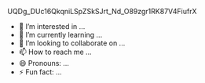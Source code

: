 UQDg_DUc16QkqniLSpZSkSJrt_Nd_O89zgr1RK87V4FiufrX
- 👀 I’m interested in ...
- 🌱 I’m currently learning ...
- 💞️ I’m looking to collaborate on ...
- 📫 How to reach me ...
- 😄 Pronouns: ...
- ⚡ Fun fact: ...

<!---
mohsenrajei/mohsenrajei is a ✨ special ✨ repository because its `README.md` (this file) appears on your GitHub profile.
You can click the Preview link to take a look at your changes.
--->

